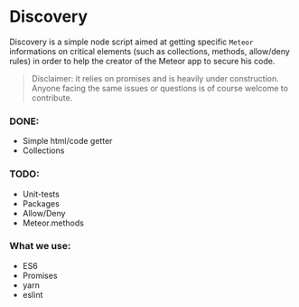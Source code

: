 # Discovery

Discovery is a simple node script aimed at getting specific `Meteor` informations on critical elements (such as collections, methods, allow/deny rules) in order to help the creator of the Meteor app to secure his code.

> Disclaimer: it relies on promises and is heavily under construction. Anyone facing the same issues or questions is of course welcome to contribute.

### DONE:
- Simple html/code getter
- Collections

### TODO:
- Unit-tests
- Packages
- Allow/Deny
- Meteor.methods

### What we use:
- ES6
- Promises
- yarn
- eslint
